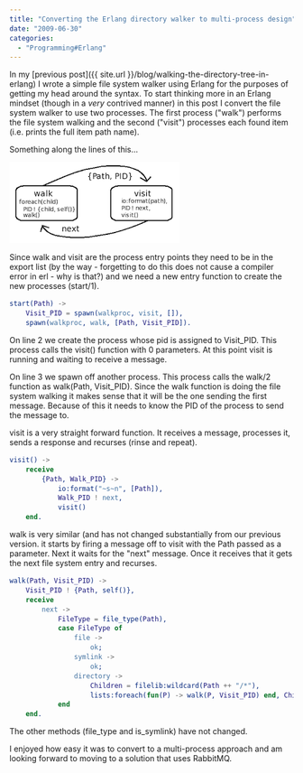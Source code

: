 ```yaml
---
title: "Converting the Erlang directory walker to multi-process design"
date: "2009-06-30"
categories: 
  - "Programming#Erlang"
---
```


In my [previous post]({{ site.url }}/blog/walking-the-directory-tree-in-erlang) I wrote a simple file system walker using Erlang for the purposes of getting my head around the syntax. To start thinking more in an Erlang mindset (though in a _very_ contrived manner) in this post I convert the file system walker to use two processes. The first process ("walk") performs the file system walking and the second ("visit") processes each found item (i.e. prints the full item path name).

Something along the lines of this...

![walk-visit](/images/archive/walk-visit1.png "walk-visit")

Since walk and visit are the process entry points they need to be in the export list (by the way - forgetting to do this does not cause a compiler error in erl - why is that?) and we need a new entry function to create the new processes (start/1).

```erlang
start(Path) ->
	Visit_PID = spawn(walkproc, visit, []),
	spawn(walkproc, walk, [Path, Visit_PID]).
```

On line 2 we create the process whose pid is assigned to Visit_PID. This process calls the visit() function with 0 parameters. At this point visit is running and waiting to receive a message.

On line 3 we spawn off another process. This process calls the walk/2 function as walk(Path, Visit_PID). Since the walk function is doing the file system walking it makes sense that it will be the one sending the first message. Because of this it needs to know the PID of the process to send the message to.

visit is a very straight forward function. It receives a message, processes it, sends a response and recurses (rinse and repeat).

```erlang
visit() ->
	receive
		{Path, Walk_PID} ->
			io:format("~s~n", [Path]),
			Walk_PID ! next,
			visit()
	end.
```

walk is very similar (and has not changed substantially from our previous version. it starts by firing a message off to visit with the Path passed as a parameter. Next it waits for the "next" message. Once it receives that it gets the next file system entry and recurses.

```erlang
walk(Path, Visit_PID) ->
	Visit_PID ! {Path, self()},
	receive
		next ->
			FileType = file_type(Path),
			case FileType of
				file ->
					ok;
				symlink ->
					ok;
				directory ->
					Children = filelib:wildcard(Path ++ "/*"),
					lists:foreach(fun(P) -> walk(P, Visit_PID) end, Children)
			end
	end.
```

The other methods (file_type and is_symlink) have not changed.

I enjoyed how easy it was to convert to a multi-process approach and am looking forward to moving to a solution that uses RabbitMQ.
